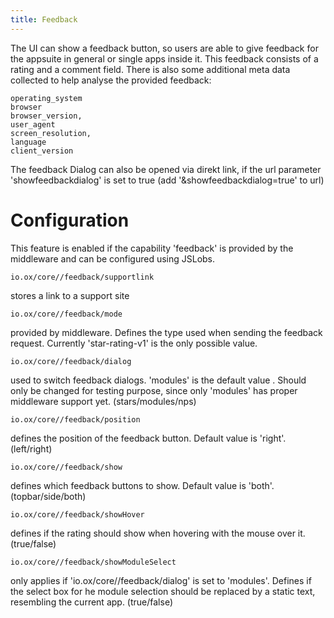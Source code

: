 ```yaml
---
title: Feedback
---
```


The UI can show a feedback button, so users are able to give feedback for the appsuite in general or single apps inside it.
This feedback consists of a rating and a comment field. There is also some additional meta data collected to help analyse the provided feedback:

```
operating_system
browser
browser_version,
user_agent
screen_resolution,
language
client_version
```

The feedback Dialog can also be opened via direkt link, if the url parameter 'showfeedbackdialog' is set to true (add '&showfeedbackdialog=true' to url)

# Configuration

This feature is enabled if the capability 'feedback' is provided by the middleware
and can be configured using JSLobs.

```
io.ox/core//feedback/supportlink
```
stores a link to a support site

```
io.ox/core//feedback/mode
```
provided by middleware. Defines the type used when sending the feedback request. Currently 'star-rating-v1' is the only possible value.

```
io.ox/core//feedback/dialog
```
used to switch feedback dialogs. 'modules' is the default value . Should only be changed for testing purpose, since only 'modules' has proper middleware support yet. (stars/modules/nps)

```
io.ox/core//feedback/position
```
defines the position of the feedback button. Default value is 'right'. (left/right)

```
io.ox/core//feedback/show
```
defines which feedback buttons to show. Default value is 'both'. (topbar/side/both)

```
io.ox/core//feedback/showHover
```
defines if the rating should show when hovering with the mouse over it. (true/false)

```
io.ox/core//feedback/showModuleSelect
```
only applies if 'io.ox/core//feedback/dialog' is set to 'modules'. Defines if the select box for he module selection should be replaced by a static text, resembling the current app. (true/false)
